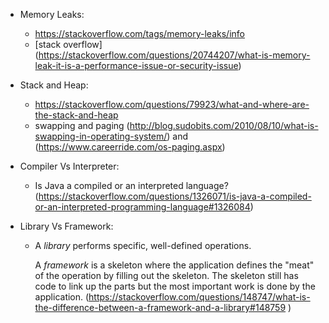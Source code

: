 * Memory Leaks:

  * https://stackoverflow.com/tags/memory-leaks/info
  * [stack overflow] (https://stackoverflow.com/questions/20744207/what-is-memory-leak-it-is-a-performance-issue-or-security-issue)
  
* Stack and Heap:

  * https://stackoverflow.com/questions/79923/what-and-where-are-the-stack-and-heap
  * swapping and paging (http://blog.sudobits.com/2010/08/10/what-is-swapping-in-operating-system/) and (https://www.careerride.com/os-paging.aspx)
  
 * Compiler Vs Interpreter:
 
   * Is Java a compiled or an interpreted language? (https://stackoverflow.com/questions/1326071/is-java-a-compiled-or-an-interpreted-programming-language#1326084)

* Library Vs Framework:
   * A *library* performs specific, well-defined operations.
   
     A *framework* is a skeleton where the application defines the "meat" of the operation by filling out the skeleton. The   skeleton still has code to link up the parts but the most important work is done by the application.
   (https://stackoverflow.com/questions/148747/what-is-the-difference-between-a-framework-and-a-library#148759 )
